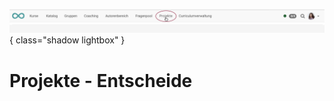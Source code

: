 ![bereiche_projekte_v1_de.png](assets/bereiche_projekte_v1_de.png){ class="shadow lightbox" }

# Projekte - Entscheide

